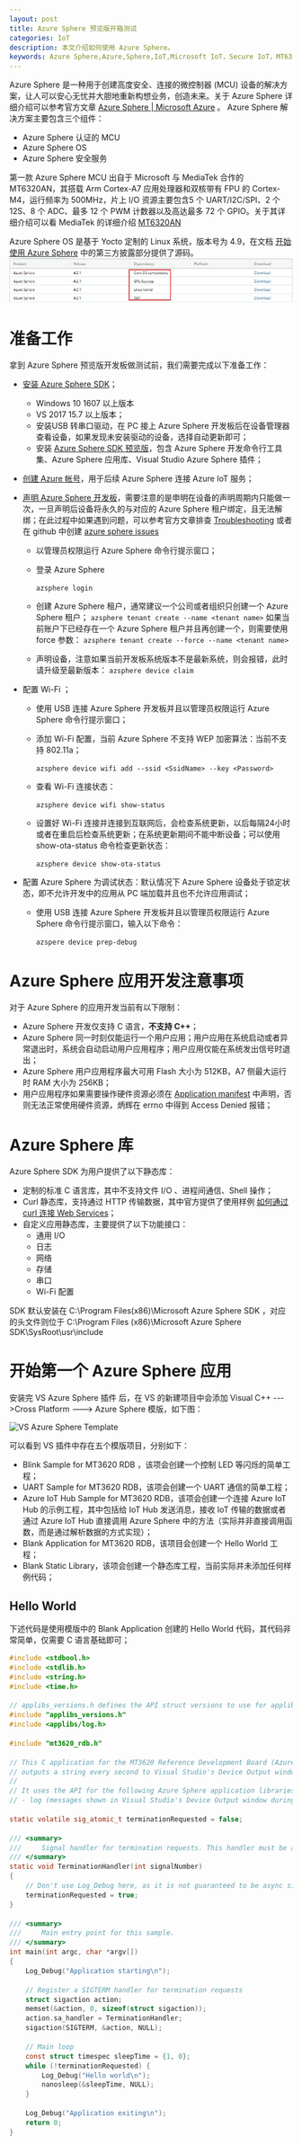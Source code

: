 ```yaml
---
layout: post
title: Azure Sphere 预览版开箱测试
categories: IoT
description: 本文介绍如何使用 Azure Sphere。
keywords: Azure Sphere,Azure,Sphere,IoT,Microsoft IoT，Secure IoT，MT6320
---
```


Azure Sphere 是一种用于创建高度安全、连接的微控制器 (MCU) 设备的解决方案，让人可以安心无忧并大胆地重新构想业务，创造未来。关于 Azure Sphere 详细介绍可以参考官方文章 [Azure Sphere | Microsoft Azure](https://azure.microsoft.com/zh-cn/services/azure-sphere/) 。 
Azure Sphere 解决方案主要包含三个组件：

- Azure Sphere 认证的 MCU
- Azure Sphere OS
- Azure Sphere 安全服务

第一款 Azure Sphere MCU 出自于 Microsoft 与 MediaTek 合作的 MT6320AN，其搭载 Arm Cortex-A7 应用处理器和双核带有 FPU 的 Cortex-M4，运行频率为 500MHz，片上 I/O 资源主要包含5 个 UART/I2C/SPI、2 个 12S、8 个 ADC、最多 12 个 PWM 计数器以及高达最多 72 个 GPIO。关于其详细介绍可以看 MediaTek 的详细介绍 [MT6320AN](https://www.mediatek.cn/products/azureSphere/mt3620)

Azure Sphere OS 是基于 Yocto 定制的 Linux 系统，版本号为 4.9，在文档 [开始使用 Azure Sphere](https://azure.microsoft.com/zh-cn/services/azure-sphere/get-started/) 中的第三方披露部分提供了源码。![Azure Sphere Third Party Source](\images\blog\AzureSphereThirdPartySource.jpg)

# 准备工作

拿到 Azure Sphere 预览版开发板做测试前，我们需要完成以下准备工作：

- [安装 Azure Sphere SDK](https://docs.microsoft.com/en-us/azure-sphere/install/install)；
  - Windows 10 1607 以上版本 
  - VS 2017 15.7 以上版本；
  - 安装USB 转串口驱动，在 PC 接上 Azure Sphere 开发板后在设备管理器查看设备，如果发现未安装驱动的设备，选择自动更新即可；
  - 安装  [Azure Sphere SDK 预览版](https://aka.ms/AzureSphereSDKDownload)，包含 Azure Sphere 开发命令行工具集、Azure Sphere 应用库、Visual Studio Azure Sphere 插件；

- [创建 Azure 帐号](https://docs.microsoft.com/en-us/azure-sphere/install/azure-directory-account)，用于后续 Azure Sphere 连接 Azure IoT 服务；

- [声明 Azure Sphere 开发板](https://docs.microsoft.com/en-us/azure-sphere/install/claim-device)，需要注意的是申明在设备的声明周期内只能做一次，一旦声明后设备将永久的与对应的 Azure Sphere 租户绑定，且无法解绑；在此过程中如果遇到问题，可以参考官方文章排查 [Troubleshooting](https://docs.microsoft.com/en-us/azure-sphere/app-development/troubleshooting) 或者在 github 中创建 [azure sphere issues](https://github.com/MicrosoftDocs/azure-sphere-issues)

  - 以管理员权限运行 Azure Sphere 命令行提示窗口；

  - 登录 Azure Sphere

    ```azsphere login```
  - 创建 Azure Sphere 租户，通常建议一个公司或者组织只创建一个 Azure Sphere 租户；
    ```azsphere tenant create --name <tenant name>```
    如果当前账户下已经存在一个 Azure Sphere 租户并且再创建一个，则需要使用 force 参数：
    ```azsphere tenant create --force --name <tenant name>```
  - 声明设备，注意如果当前开发板系统版本不是最新系统，则会报错，此时请升级至最新版本：
    ```azsphere device claim```

- 配置 Wi-Fi ；

  - 使用 USB 连接 Azure Sphere 开发板并且以管理员权限运行 Azure Sphere 命令行提示窗口；

  - 添加 Wi-Fi 配置，当前 Azure Sphere 不支持 WEP 加密算法：当前不支持 802.11a；

    ```azsphere device wifi add --ssid <SsidName> --key <Password>```

  - 查看 Wi-Fi 连接状态：

    ```azsphere device wifi show-status```

  - 设置好 Wi-Fi 连接并连接到互联网后，会检查系统更新，以后每隔24小时或者在重启后检查系统更新；在系统更新期间不能中断设备；可以使用 show-ota-status 命令检查更新状态：

    ```azsphere device show-ota-status```

- 配置 Azure Sphere 为调试状态：默认情况下 Azure Sphere 设备处于锁定状态，即不允许开发中的应用从 PC  端加载并且也不允许应用调试；

  - 使用 USB 连接 Azure Sphere 开发板并且以管理员权限运行 Azure Sphere 命令行提示窗口，输入以下命令：

    ```azspere device prep-debug```


# Azure Sphere 应用开发注意事项

对于 Azure Sphere 的应用开发当前有以下限制：

- Azure Sphere 开发仅支持 C 语言，**不支持 C++**；
- Azure Sphere 同一时刻仅能运行一个用户应用；用户应用在系统启动或者异常退出时，系统会自动启动用户应用程序；用户应用仅能在系统发出信号时退出；
- Azure Sphere 用户应用程序最大可用 Flash 大小为 512KB，A7 侧最大运行时 RAM 大小为 256KB；
- 用户应用程序如果需要操作硬件资源必须在 [Application manifest](https://docs.microsoft.com/en-us/azure-sphere/app-development/app-manifest) 中声明，否则无法正常使用硬件资源，炳辉在 errno 中得到 Access Denied 报错；

# Azure Sphere 库

Azure Sphere SDK 为用户提供了以下静态库：

- 定制的标准 C 语言库，其中不支持文件 I/O 、进程间通信、Shell 操作；
- Curl 静态库，支持通过 HTTP 传输数据，其中官方提供了使用样例 [如何通过 curl 连接 Web Services](https://docs.microsoft.com/en-us/azure-sphere/app-development/curl)；
- 自定义应用静态库，主要提供了以下功能接口：
  - 通用 I/O
  - 日志
  - 网络
  - 存储
  - 串口
  - Wi-Fi 配置

SDK 默认安装在 C:\Program Files(x86)\Microsoft Azure Sphere SDK ，对应的头文件则位于 C:\Program Files (x86)\Microsoft Azure Sphere SDK\SysRoot\usr\include

# 开始第一个 Azure Sphere 应用

安装完 VS Azure Sphere 插件 后，在 VS 的新建项目中会添加 Visual C++ --->Cross Platform ---> Azure Sphere 模版，如下图：

![VS Azure Sphere Template](https://docs.microsoft.com/en-us/azure-sphere/media/blinktemplatescreen.png)

可以看到 VS 插件中存在五个模版项目，分别如下：

- Blink Sample for MT3620 RDB ，该项会创建一个控制 LED 等闪烁的简单工程；
- UART Sample for MT3620 RDB，该项会创建一个 UART 通信的简单工程；
- Azure IoT Hub Sample for MT3620 RDB，该项会创建一个连接 Azure IoT Hub 的示例工程，其中包括给 IoT Hub 发送消息，接收 IoT 传输的数据或者通过 Azure IoT Hub 直接调用 Azure Sphere 中的方法（实际并非直接调用函数，而是通过解析数据的方式实现）；
- Blank Application for MT3620 RDB，该项目会创建一个 Hello World 工程；
- Blank Static Library，该项会创建一个静态库工程，当前实际并未添加任何样例代码；

## Hello World

下述代码是使用模版中的 Blank Application 创建的 Hello World 代码，其代码非常简单，仅需要 C 语言基础即可；

```c
#include <stdbool.h>
#include <stdlib.h>
#include <string.h>
#include <time.h>

// applibs_versions.h defines the API struct versions to use for applibs APIs.
#include "applibs_versions.h"
#include <applibs/log.h>

#include "mt3620_rdb.h"

// This C application for the MT3620 Reference Development Board (Azure Sphere)
// outputs a string every second to Visual Studio's Device Output window
//
// It uses the API for the following Azure Sphere application libraries:
// - log (messages shown in Visual Studio's Device Output window during debugging)

static volatile sig_atomic_t terminationRequested = false;

/// <summary>
///     Signal handler for termination requests. This handler must be async-signal-safe.
/// </summary>
static void TerminationHandler(int signalNumber)
{
    // Don't use Log_Debug here, as it is not guaranteed to be async signal safe
    terminationRequested = true;
}

/// <summary>
///     Main entry point for this sample.
/// </summary>
int main(int argc, char *argv[])
{
    Log_Debug("Application starting\n");

    // Register a SIGTERM handler for termination requests
    struct sigaction action;
    memset(&action, 0, sizeof(struct sigaction));
    action.sa_handler = TerminationHandler;
    sigaction(SIGTERM, &action, NULL);

    // Main loop
    const struct timespec sleepTime = {1, 0};
    while (!terminationRequested) {
        Log_Debug("Hello world\n");
        nanosleep(&sleepTime, NULL);
    }

    Log_Debug("Application exiting\n");
    return 0;
}
```